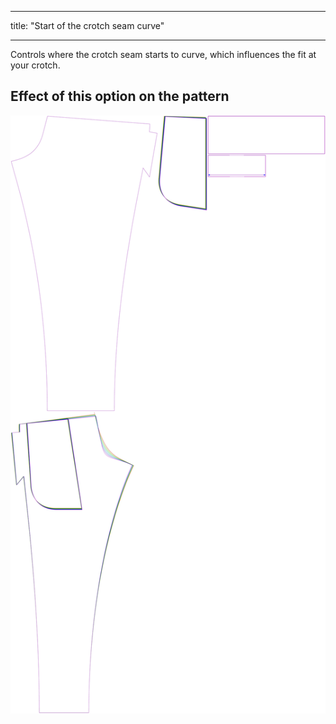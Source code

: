 - - -
title: "Start of the crotch seam curve"
- - -

Controls where the crotch seam starts to curve, which influences the fit at your crotch.

## Effect of this option on the pattern

![This image shows the effect of this option by superimposing several variants that have a different value for this option](paco_crotchseamcurvestart_sample.svg "Effect of this option on the pattern")
